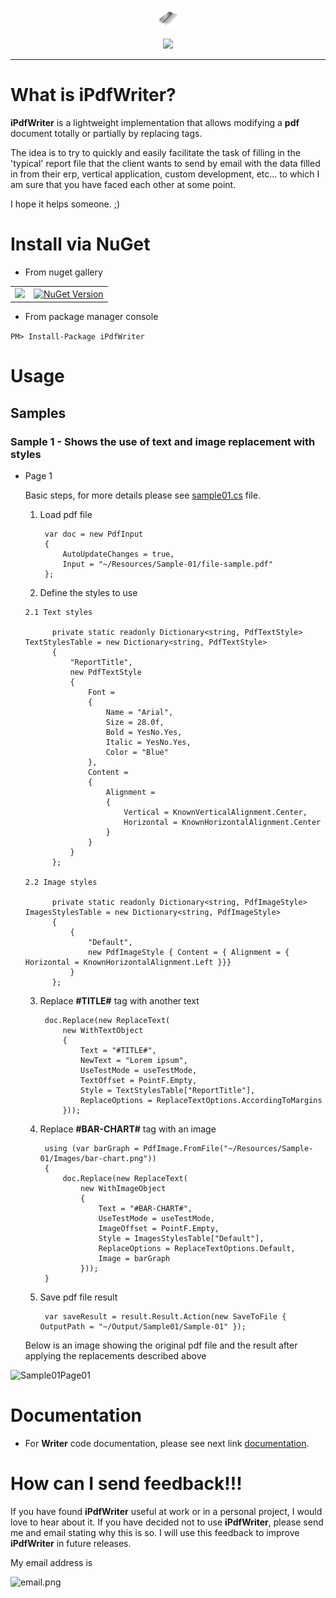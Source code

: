 <p align="center">
  <img src="https://github.com/iAJTin/iPdfWriter/blob/master/nuget/iPdfWriter.png" height="32"/>
</p>
<p align="center">
  <a href="https://github.com/iAJTin/iPdfWriter">
    <img src="https://img.shields.io/badge/iTin-iPdfWriter-green.svg?style=flat"/>
  </a>
</p>

***

# What is iPdfWriter?

**iPdfWriter** is a lightweight implementation that allows modifying a **pdf** document totally or partially by replacing tags.

The idea is to try to quickly and easily facilitate the task of filling in the 'typical' report file that the client wants to send by email with the data filled in from their erp, vertical application, custom development, etc... to which I am sure that you have faced each other at some point.

I hope it helps someone. ;)

# Install via NuGet

- From nuget gallery

<table>
  <tr>
    <td>
      <a href="https://github.com/iAJTin/iPdfWriter">
        <img src="https://img.shields.io/badge/-iPdfWriter-green.svg?style=flat"/>
      </a>
    </td>
    <td>
      <a href="https://www.nuget.org/packages/iPdfWriter/">
        <img alt="NuGet Version" 
             src="https://img.shields.io/nuget/v/iPdfWriter.svg" /> 
      </a>
    </td>  
  </tr>
</table>

- From package manager console

```PM> Install-Package iPdfWriter```

# Usage

## Samples

### Sample 1 - Shows the use of text and image replacement with styles

- Page 1

    Basic steps, for more details please see [sample01.cs] file.

    1. Load pdf file

            var doc = new PdfInput
            {
                AutoUpdateChanges = true,
                Input = "~/Resources/Sample-01/file-sample.pdf"
            };
            
    2. Define the styles to use

      2.1 Text styles
      
            private static readonly Dictionary<string, PdfTextStyle> TextStylesTable = new Dictionary<string, PdfTextStyle>
            {
                "ReportTitle",
                new PdfTextStyle
                {
                    Font =
                    {
                        Name = "Arial",
                        Size = 28.0f,
                        Bold = YesNo.Yes,
                        Italic = YesNo.Yes,
                        Color = "Blue"
                    },
                    Content =
                    {
                        Alignment =
                        {
                            Vertical = KnownVerticalAlignment.Center,
                            Horizontal = KnownHorizontalAlignment.Center
                        }
                    }
                }
            };   
        
      2.2 Image styles
      
            private static readonly Dictionary<string, PdfImageStyle> ImagesStylesTable = new Dictionary<string, PdfImageStyle>
            {           
                {
                    "Default",
                    new PdfImageStyle { Content = { Alignment = { Horizontal = KnownHorizontalAlignment.Left }}}
                }
            };    

    3. Replace **#TITLE#** tag with another text

            doc.Replace(new ReplaceText(
                new WithTextObject
                {
                    Text = "#TITLE#",
                    NewText = "Lorem ipsum",
                    UseTestMode = useTestMode,
                    TextOffset = PointF.Empty,
                    Style = TextStylesTable["ReportTitle"],
                    ReplaceOptions = ReplaceTextOptions.AccordingToMargins
                }));

    4. Replace **#BAR-CHART#** tag with an image

            using (var barGraph = PdfImage.FromFile("~/Resources/Sample-01/Images/bar-chart.png"))
            {
                doc.Replace(new ReplaceText(
                    new WithImageObject
                    {
                        Text = "#BAR-CHART#",
                        UseTestMode = useTestMode,
                        ImageOffset = PointF.Empty,
                        Style = ImagesStylesTable["Default"],
                        ReplaceOptions = ReplaceTextOptions.Default,
                        Image = barGraph
                    }));
            }

    5. Save pdf file result

            var saveResult = result.Result.Action(new SaveToFile { OutputPath = "~/Output/Sample01/Sample-01" });


    Below is an image showing the original pdf file and the result after applying the replacements described above

![Sample01Page01][Sample01Page01] 


# Documentation

 - For **Writer** code documentation, please see next link [documentation].

# How can I send feedback!!!

If you have found **iPdfWriter** useful at work or in a personal project, I would love to hear about it. If you have decided not to use **iPdfWriter**, please send me and email stating why this is so. I will use this feedback to improve **iPdfWriter** in future releases.

My email address is 

![email.png][email] 

[email]: ./assets/email.png "email"
[documentation]: ./documentation/iTin.Utilities.Pdf.Writer.md
[Test samples]: https://github.com/iAJTin/iPdfWriter/tree/v1.0.2/src/test/iPdfWriter.ConsoleAppCore

[sample01.cs]: https://github.com/iAJTin/iPdfWriter/blob/master/src/test/iPdfWriter.ConsoleAppCore/Code/Sample01.cs
[Sample01Page01]: ./assets/samples/sample1/page1.png "sample01 - page01"
